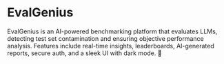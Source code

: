 # EvalGenius
EvalGenius is an AI-powered benchmarking platform that evaluates LLMs, detecting test set contamination and ensuring objective performance analysis. Features include real-time insights, leaderboards, AI-generated reports, secure auth, and a sleek UI with dark mode. 🚀
